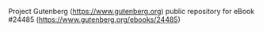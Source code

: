 Project Gutenberg (https://www.gutenberg.org) public repository for eBook #24485 (https://www.gutenberg.org/ebooks/24485)
